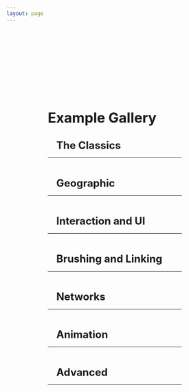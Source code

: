 ```yaml
---
layout: page
---
```


<script setup>
 import cardImg from '../vue_components/cardImg.vue'
  import multiView from '../vue_components/multiView.vue'
</script>

<multiView>

<div class='container'>
    <h1>Example Gallery</h1>
    <div class='section'>
        <h2>The Classics</h2>
        <hr>
        <div class="cards">
            <cardImg  title="3D Scatter Plot"  img="/anu/assets/example-images/scatterplot3D.png" link="/anu/examples/scatter_plot_3D"></cardImg>
            <cardImg title="3D Bar Chart"  img="/anu/assets/example-images/barchart3D.png" link="/anu/examples/bar_chart_3D"></cardImg>
             <cardImg title="3D Line Chart"  img="/anu/assets/example-images/linechart3D.png" link="/anu/examples/line_chart_3D"></cardImg>
            <cardImg title="2D Scatter Plot" img="/anu/assets/example-images/scatterplot2D.png" link="/anu/examples/scatter_plot_2D"></cardImg>
            <cardImg title="2D Bar Chart" img="/anu/assets/example-images/barchart2D.png" link="/anu/examples/bar_chart_2D"></cardImg>
            <cardImg title="2D Line Chart" img="/anu/assets/example-images/linechart2D.png" link="/anu/examples/line_chart_2D"></cardImg>
        </div>
    </div>
    <div class='section'>
        <h2>Geographic</h2>
        <hr>
        <div class="cards">
            <cardImg title="Texture Map" img="/anu/assets/example-images/textureMap.png" link="/anu/examples/texture_map"></cardImg>
            <cardImg title="Texture Globe" img="/anu/assets/example-images/textureGlobe.png" link="/anu/examples/texture_globe"></cardImg>
            <cardImg title="Mesh Map" img="/anu/assets/example-images/meshMap.png" link="/anu/examples/mesh_map"></cardImg>
            <cardImg title="3D Trajectory on Map" img="/anu/assets/example-images/trajectory3D.png" link="/anu/examples/trajectory_3D"></cardImg>
            <cardImg title="Origin-Destination Globe" img="/anu/assets/example-images/originDestinationGlobe.png" link="/anu/examples/origin_destination_globe"></cardImg>
        </div>
    </div>
    <div class='section'>
        <h2>Interaction and UI</h2>
        <hr>
        <div class="cards">
            <cardImg title="Pointer Hover" img="/anu/assets/example-images/pointerHover.png" link="/anu/examples/hover"></cardImg>
            <cardImg title="Details On Demand" img="/anu/assets/example-images/detailsOnDemand.png" link="/anu/examples/details"></cardImg>
            <cardImg title="Transform Widget UI" img="/anu/assets/example-images/transformWidgetUI.png" link="/anu/examples/transform_widget_ui"></cardImg>
            <cardImg title="Layouts" img="/anu/assets/example-images/layout.png" link="/anu/examples/layout"></cardImg>
        </div>
    </div>
    <div class='section'>
        <h2>Brushing and Linking</h2>
        <hr>
        <div class="cards">
            <cardImg title="Single Selection" img="/anu/assets/example-images/brushingLinkingSingle.png" link="/anu/examples/brushing_linking_single"></cardImg>
            <cardImg title="Multiple Selection" img="/anu/assets/example-images/brushingLinkingMultiple.png" link="/anu/examples/brushing_linking_multiple"></cardImg>
        </div>
    </div>
    <div class='section'>
        <h2>Networks</h2>
        <hr>
        <div class="cards">
            <cardImg title="Node Link 3D" img="/anu/assets/example-images/nodeLink3D.png" link="/anu/examples/node_link_3d"></cardImg>
        </div>
    </div>
    <div class='section'>
        <h2>Animation</h2>
        <hr>
        <div class="cards">
            <cardImg title="Basic Animation" img="/anu/assets/example-images/animationBarChart.png" link="/anu/examples/animation_bar_chart"></cardImg>
            <cardImg title="Data Dimension Change" img="/anu/assets/example-images/animationScatterPlot.png" link="/anu/examples/animation_scatter_plot"></cardImg>
            <cardImg title="Bar Chart Race" img="/anu/assets/example-images/animationBarChartRace.png" link="/anu/examples/animation_bar_chart_race"></cardImg>
        </div>
    </div>
    <div class='section'>
        <h2>Advanced</h2>
        <hr>
        <div class="cards">
            <cardImg title="Baseball Pitches" img="/anu/assets/example-images/pitches.png" link="/anu/examples/pitches"></cardImg>
            <cardImg title="Tilt Map" img="/anu/assets/example-images/tiltMap.png" link="/anu/examples/tilt_map"></cardImg>
            <cardImg title="ThinInstance Interactions " img="/anu/assets/example-images/thinInstances.png" link="/anu/examples/thin_instances"></cardImg>
        </div>
    </div>

</div>

</multiView>


<style>
h1,
h2,
h3,
h4 {
    margin: 0.1rem 0;
}

h1 {
    font-size: 2rem;
}

h2 {
    font-size: 1.5rem;
    padding-left: 20px;
}

h3 {
    font-size: 1.2rem;
    padding-left: 40px;
}

h4 {
    font-size: 1rem;
    font-style: italic;
    padding-left: 60px;
}

.container {
    margin-top: 5vh;
    margin-left: 10vw;
    margin-right: 10vw;

}

.section {
    margin-top: 30px;
}

 .cards {
    display: flex;
    flex-wrap: wrap;
    align-items: flex-start;
    justify-content: center;
    flex-direction: row;
    margin-top: 10px;
  }
  .cards canvas {
    margin: 5px;
    border: 1px solid #000;
    box-shadow: 3px 3px 8px 0px rgba(0,0,0,0.3);
    width: 10em;
    height: 10em;
  }

 .cards img {
    margin: 5px;
    border: 1px solid #000;
    box-shadow: 3px 3px 8px 0px rgba(0,0,0,0.3);
    width: 10em;
    height: 10em;
  }

  .cards span {
    font-size: 1em;
  }


</style>

